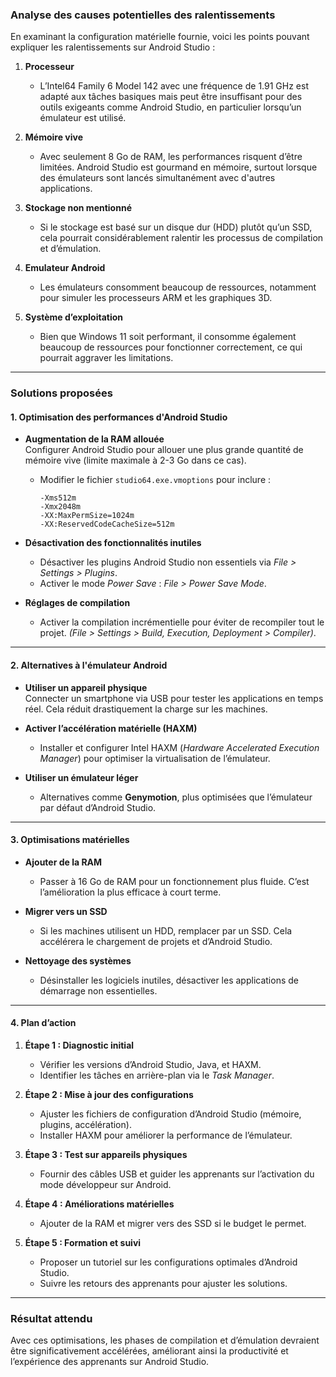 ### **Analyse des causes potentielles des ralentissements**

En examinant la configuration matérielle fournie, voici les points pouvant expliquer les ralentissements sur Android Studio :  

1. **Processeur**  
   - L’Intel64 Family 6 Model 142 avec une fréquence de 1.91 GHz est adapté aux tâches basiques mais peut être insuffisant pour des outils exigeants comme Android Studio, en particulier lorsqu’un émulateur est utilisé.

2. **Mémoire vive**  
   - Avec seulement 8 Go de RAM, les performances risquent d’être limitées. Android Studio est gourmand en mémoire, surtout lorsque des émulateurs sont lancés simultanément avec d'autres applications.

3. **Stockage non mentionné**  
   - Si le stockage est basé sur un disque dur (HDD) plutôt qu’un SSD, cela pourrait considérablement ralentir les processus de compilation et d’émulation.

4. **Emulateur Android**  
   - Les émulateurs consomment beaucoup de ressources, notamment pour simuler les processeurs ARM et les graphiques 3D.

5. **Système d’exploitation**  
   - Bien que Windows 11 soit performant, il consomme également beaucoup de ressources pour fonctionner correctement, ce qui pourrait aggraver les limitations.

---

### **Solutions proposées**

#### **1. Optimisation des performances d'Android Studio**
- **Augmentation de la RAM allouée**  
   Configurer Android Studio pour allouer une plus grande quantité de mémoire vive (limite maximale à 2-3 Go dans ce cas).  
   - Modifier le fichier `studio64.exe.vmoptions` pour inclure :  
     ```
     -Xms512m
     -Xmx2048m
     -XX:MaxPermSize=1024m
     -XX:ReservedCodeCacheSize=512m
     ```
     
- **Désactivation des fonctionnalités inutiles**  
   - Désactiver les plugins Android Studio non essentiels via *File > Settings > Plugins*.  
   - Activer le mode *Power Save* : *File > Power Save Mode*.

- **Réglages de compilation**  
   - Activer la compilation incrémentielle pour éviter de recompiler tout le projet. *(File > Settings > Build, Execution, Deployment > Compiler)*.

---

#### **2. Alternatives à l'émulateur Android**
- **Utiliser un appareil physique**  
   Connecter un smartphone via USB pour tester les applications en temps réel. Cela réduit drastiquement la charge sur les machines.
  
- **Activer l’accélération matérielle (HAXM)**  
   - Installer et configurer Intel HAXM (*Hardware Accelerated Execution Manager*) pour optimiser la virtualisation de l’émulateur.

- **Utiliser un émulateur léger**  
   - Alternatives comme **Genymotion**, plus optimisées que l’émulateur par défaut d’Android Studio.

---

#### **3. Optimisations matérielles**
- **Ajouter de la RAM**  
   - Passer à 16 Go de RAM pour un fonctionnement plus fluide. C’est l’amélioration la plus efficace à court terme.

- **Migrer vers un SSD**  
   - Si les machines utilisent un HDD, remplacer par un SSD. Cela accélérera le chargement de projets et d’Android Studio.

- **Nettoyage des systèmes**  
   - Désinstaller les logiciels inutiles, désactiver les applications de démarrage non essentielles.

---

#### **4. Plan d’action**
1. **Étape 1 : Diagnostic initial**  
   - Vérifier les versions d’Android Studio, Java, et HAXM.  
   - Identifier les tâches en arrière-plan via le *Task Manager*.  

2. **Étape 2 : Mise à jour des configurations**  
   - Ajuster les fichiers de configuration d’Android Studio (mémoire, plugins, accélération).  
   - Installer HAXM pour améliorer la performance de l’émulateur.  

3. **Étape 3 : Test sur appareils physiques**  
   - Fournir des câbles USB et guider les apprenants sur l’activation du mode développeur sur Android.  

4. **Étape 4 : Améliorations matérielles**  
   - Ajouter de la RAM et migrer vers des SSD si le budget le permet.  

5. **Étape 5 : Formation et suivi**  
   - Proposer un tutoriel sur les configurations optimales d’Android Studio.  
   - Suivre les retours des apprenants pour ajuster les solutions.  

---

### **Résultat attendu**
Avec ces optimisations, les phases de compilation et d’émulation devraient être significativement accélérées, améliorant ainsi la productivité et l’expérience des apprenants sur Android Studio. 